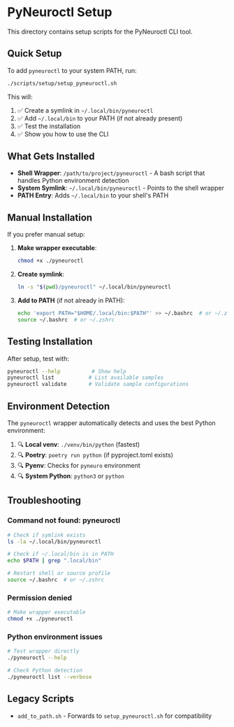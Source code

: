 # PyNeuroctl Setup

This directory contains setup scripts for the PyNeuroctl CLI tool.

## Quick Setup

To add `pyneuroctl` to your system PATH, run:

```bash
./scripts/setup/setup_pyneuroctl.sh
```

This will:

1. ✅ Create a symlink in `~/.local/bin/pyneuroctl`
2. ✅ Add `~/.local/bin` to your PATH (if not already present)
3. ✅ Test the installation
4. ✅ Show you how to use the CLI

## What Gets Installed

- **Shell Wrapper**: `/path/to/project/pyneuroctl` - A bash script that handles Python environment detection
- **System Symlink**: `~/.local/bin/pyneuroctl` - Points to the shell wrapper
- **PATH Entry**: Adds `~/.local/bin` to your shell's PATH

## Manual Installation

If you prefer manual setup:

1. **Make wrapper executable**:

   ```bash
   chmod +x ./pyneuroctl
   ```

2. **Create symlink**:

   ```bash
   ln -s "$(pwd)/pyneuroctl" ~/.local/bin/pyneuroctl
   ```

3. **Add to PATH** (if not already in PATH):

   ```bash
   echo 'export PATH="$HOME/.local/bin:$PATH"' >> ~/.bashrc  # or ~/.zshrc
   source ~/.bashrc  # or ~/.zshrc
   ```

## Testing Installation

After setup, test with:

```bash
pyneuroctl --help          # Show help
pyneuroctl list           # List available samples
pyneuroctl validate       # Validate sample configurations
```

## Environment Detection

The `pyneuroctl` wrapper automatically detects and uses the best Python environment:

1. 🔍 **Local venv**: `./venv/bin/python` (fastest)
2. 🔍 **Poetry**: `poetry run python` (if pyproject.toml exists)
3. 🔍 **Pyenv**: Checks for `pyneuro` environment
4. 🔍 **System Python**: `python3` or `python`

## Troubleshooting

### Command not found: pyneuroctl

```bash
# Check if symlink exists
ls -la ~/.local/bin/pyneuroctl

# Check if ~/.local/bin is in PATH
echo $PATH | grep ".local/bin"

# Restart shell or source profile
source ~/.bashrc  # or ~/.zshrc
```

### Permission denied

```bash
# Make wrapper executable
chmod +x ./pyneuroctl
```

### Python environment issues

```bash
# Test wrapper directly
./pyneuroctl --help

# Check Python detection
./pyneuroctl list --verbose
```

## Legacy Scripts

- `add_to_path.sh` - Forwards to `setup_pyneuroctl.sh` for compatibility
